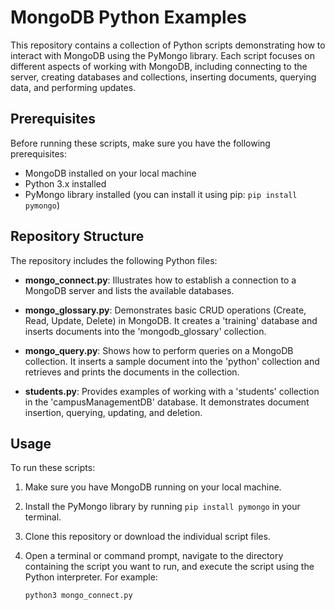 # MongoDB Python Examples

This repository contains a collection of Python scripts demonstrating how to interact with MongoDB using the PyMongo library. Each script focuses on different aspects of working with MongoDB, including connecting to the server, creating databases and collections, inserting documents, querying data, and performing updates.

## Prerequisites

Before running these scripts, make sure you have the following prerequisites:

- MongoDB installed on your local machine
- Python 3.x installed
- PyMongo library installed (you can install it using pip: `pip install pymongo`)

## Repository Structure

The repository includes the following Python files:

- **mongo_connect.py**: Illustrates how to establish a connection to a MongoDB server and lists the available databases.

- **mongo_glossary.py**: Demonstrates basic CRUD operations (Create, Read, Update, Delete) in MongoDB. It creates a 'training' database and inserts documents into the 'mongodb_glossary' collection.

- **mongo_query.py**: Shows how to perform queries on a MongoDB collection. It inserts a sample document into the 'python' collection and retrieves and prints the documents in the collection.

- **students.py**: Provides examples of working with a 'students' collection in the 'campusManagementDB' database. It demonstrates document insertion, querying, updating, and deletion.

## Usage

To run these scripts:

1. Make sure you have MongoDB running on your local machine.

2. Install the PyMongo library by running `pip install pymongo` in your terminal.

3. Clone this repository or download the individual script files.

4. Open a terminal or command prompt, navigate to the directory containing the script you want to run, and execute the script using the Python interpreter. For example:

   ```shell
   python3 mongo_connect.py
